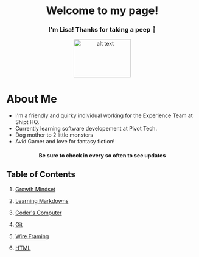 # <center> Welcome to my page! </center>

### <center><b>I'm Lisa! Thanks for taking a peep 👀</b> </center>
<p align="center"> <img src="https://www.pinclipart.com/picdir/big/565-5659210_pikachu-clipart-file-cute-borders-vectors-animated-.png" alt="alt text" width="150r" height="100r"> </p>

# <b>About Me</b>

- I'm a friendly and quirky individual working for the Experience Team at Shipt HQ. 
- Currently learning software developement at Pivot Tech.
- Dog mother to 2 little monsters 
- Avid Gamer and love for fantasy fiction!

#### <center><b>Be sure to check in every so often to see updates</b></center>       


## <b>Table of Contents</b>

1. [Growth Mindset](https://ltarran.github.io/reading-notes/growthmindset)  

2. [Learning Markdowns](https://ltarran.github.io/reading-notes/learningmarkdowns)

3. [Coder's Computer](https://ltarran.github.io/reading-notes/coderscomputer)

4. [Git](https://ltarran.github.io/reading-notes/git)

5. [Wire Framing](ltarran.github.io/reading-notes/wireframing)

6. [HTML](ltarran.github.io/reading-notes/html)

